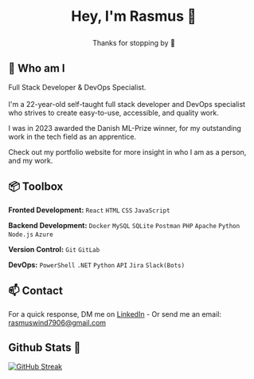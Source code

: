 # <p align="center"> Hey, I'm Rasmus 👋 </p>
<p align="center"> Thanks for stopping by 🙏</p>



## 🙌 Who am I

Full Stack Developer & DevOps Specialist. 
<br>
<br>
I'm a 22-year-old self-taught full stack developer and DevOps specialist who strives to create easy-to-use, accessible, and quality work.

I was in 2023 awarded the Danish ML-Prize winner, for my outstanding work in the tech field as an apprentice.

Check out my portfolio website for more insight in who I am as a person, and my work.

## 📦 Toolbox
 
 **Fronted Development:** `React` `HTML` `CSS` `JavaScript`

 **Backend Development:** `Docker` `MySQL` `SQLite` `Postman` `PHP` `Apache` `Python` `Node.js` `Azure` </p>

 **Version Control:** `Git` `GitLab`

 **DevOps:** `PowerShell` `.NET` `Python` `API` `Jira` `Slack(Bots)`


## 📫 Contact

 For a quick response, DM me on [LinkedIn](https://www.linkedin.com/in/rasmus-wind/) - Or send me an email: rasmuswind7906@gmail.com

## Github Stats 💙

[![GitHub Streak](https://streak-stats.demolab.com/?user=rasmuswind-ai)](https://git.io/streak-stats)
